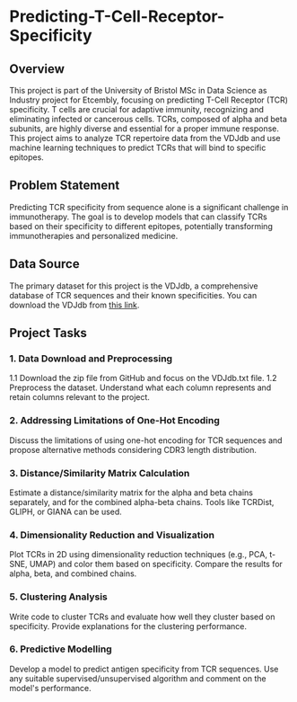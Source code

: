 # Predicting-T-Cell-Receptor-Specificity

## Overview

This project is part of the University of Bristol MSc in Data Science as Industry project for Etcembly, focusing on predicting T-Cell Receptor (TCR) specificity. T cells are crucial for adaptive immunity, recognizing and eliminating infected or cancerous cells. TCRs, composed of alpha and beta subunits, are highly diverse and essential for a proper immune response. This project aims to analyze TCR repertoire data from the VDJdb and use machine learning techniques to predict TCRs that will bind to specific epitopes.

## Problem Statement

Predicting TCR specificity from sequence alone is a significant challenge in immunotherapy. The goal is to develop models that can classify TCRs based on their specificity to different epitopes, potentially transforming immunotherapies and personalized medicine.

## Data Source

The primary dataset for this project is the VDJdb, a comprehensive database of TCR sequences and their known specificities. You can download the VDJdb from [this link](https://vdjdb.cdr3.net/).

## Project Tasks

### 1. Data Download and Preprocessing
1.1 Download the zip file from GitHub and focus on the VDJdb.txt file.
1.2 Preprocess the dataset. Understand what each column represents and retain columns relevant to the project.

### 2. Addressing Limitations of One-Hot Encoding
Discuss the limitations of using one-hot encoding for TCR sequences and propose alternative methods considering CDR3 length distribution.

### 3. Distance/Similarity Matrix Calculation
Estimate a distance/similarity matrix for the alpha and beta chains separately, and for the combined alpha-beta chains. Tools like TCRDist, GLIPH, or GIANA can be used.

### 4. Dimensionality Reduction and Visualization
Plot TCRs in 2D using dimensionality reduction techniques (e.g., PCA, t-SNE, UMAP) and color them based on specificity. Compare the results for alpha, beta, and combined chains.

### 5. Clustering Analysis
Write code to cluster TCRs and evaluate how well they cluster based on specificity. Provide explanations for the clustering performance.

### 6. Predictive Modelling
Develop a model to predict antigen specificity from TCR sequences. Use any suitable supervised/unsupervised algorithm and comment on the model's performance.
